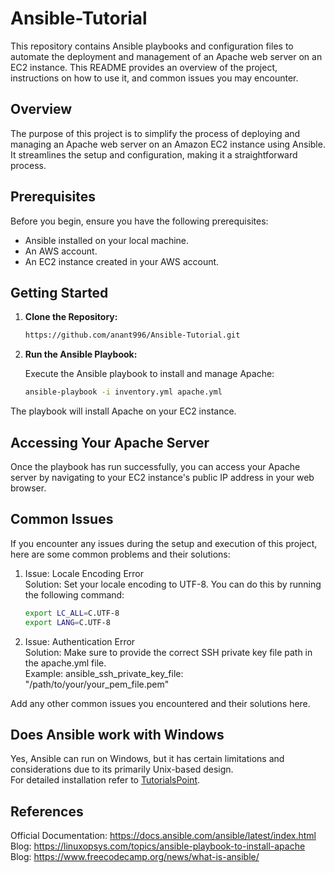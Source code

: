 # Ansible-Tutorial

This repository contains Ansible playbooks and configuration files to automate the deployment and management of an Apache web server on an EC2 instance. This README provides an overview of the project, instructions on how to use it, and common issues you may encounter.

## Overview

The purpose of this project is to simplify the process of deploying and managing an Apache web server on an Amazon EC2 instance using Ansible. It streamlines the setup and configuration, making it a straightforward process.

## Prerequisites

Before you begin, ensure you have the following prerequisites:

- Ansible installed on your local machine.
- An AWS account.
- An EC2 instance created in your AWS account.

## Getting Started

1. **Clone the Repository:**

   ```bash
   https://github.com/anant996/Ansible-Tutorial.git

2. **Run the Ansible Playbook:**

   Execute the Ansible playbook to install and manage Apache:

   ```bash
   ansible-playbook -i inventory.yml apache.yml
The playbook will install Apache on your EC2 instance.

## Accessing Your Apache Server
Once the playbook has run successfully, you can access your Apache server by navigating to your EC2 instance's public IP address in your web browser.

## Common Issues
   If you encounter any issues during the setup and execution of this project, here are some common problems and their solutions:

   1. Issue: Locale Encoding Error<br>
      Solution: Set your locale encoding to UTF-8. You can do this by running the following command:<br>
      ```bash
      export LC_ALL=C.UTF-8
      export LANG=C.UTF-8
      
   2. Issue: Authentication Error<br>
      Solution: Make sure to provide the correct SSH private key file path in the apache.yml file.<br>
      Example: ansible_ssh_private_key_file: "/path/to/your/your_pem_file.pem"<br>

Add any other common issues you encountered and their solutions here. 

## Does Ansible work with Windows   
Yes, Ansible can run on Windows, but it has certain limitations and considerations due to its primarily Unix-based design.<br>
For detailed installation refer to [TutorialsPoint](https://www.tutorialspoint.com/how-to-install-and-configure-ansible-on-windows).

## References
   Official Documentation: https://docs.ansible.com/ansible/latest/index.html<br>
   Blog: https://linuxopsys.com/topics/ansible-playbook-to-install-apache<br>
   Blog: https://www.freecodecamp.org/news/what-is-ansible/


